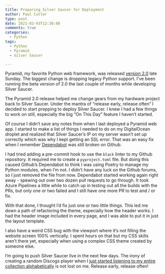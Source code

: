 ```yaml
---
title: Preparing Silver Saucer for Deployment
author: Paul Cutler 
type: post 
date: 2021-03-93T12:30:00 
comments: true
categories:
  - Python
tags:
  - Python
  - Pyramid
  - Silver Saucer

---
```

Pyramid, my favorite Python web framework, was
released [version 2.0](https://docs.pylonsproject.org/projects/pyramid/en/2.0-branch/whatsnew-2.0.html) late Sunday. The
biggest change is dropping legacy Python support. I've been running the beta version of 2.0 the last couple of months
while developing Silver Saucer.

The Pyramid 2.0 release helped me change gears from my hardware project back to Silver Saucer. Under the mantra of
“release early, release often” I decided to start prepping to deploy Silver Saucer. I knew I had a few things to work on
still, especially the big “On This Day” feature I haven’t started.

Of course I didn’t save any notes from when I last deployed a Pyramid web app. I started to make a list of things I
needed to do on my DigitalOcean droplet and realized that Silver Saucer’s IP on my server wasn’t set up correctly which
was why I kept getting an SSL error. That was an easy fix when I remember [Dependabot](https://dependabot.com/) was
still broken on Github.

I had tried adding a pre-commit hook to use the `black` linter to my Github repository. It required me to create
a `pyproject.toml` file. But doing this caused Github’s Dependabot to think I was using Poetry to manage my Python
modules, when I’m not. I didn’t have any luck on the Github forums, so I just removed the file from now. Dependabot
started working again right away - spewing out over two dozen pull requests to go through. It took Azure Pipelines a
little while to catch up in testing out all the builds with the PRs, but only one or two failed and I still have one
more PR to test and / or fix.

With that done, I thought I’d fix just one or two little things. This led me down a path of refactoring the theme,
especially how the header works. I had the header image included in every page, and I was able to put it in just the
layout template.

I also have a weird CSS bug with the viewport where it’s not filling the website screen 100% vertically. I spent hours
on that but my CSS skills aren’t there yet, especially when using a complex CSS theme created by someone else.

I’m going to push Silver Saucer live in the next few days. The irony of creating a random Discogs player when
I [just started listening to my entire collection alphabetically](https://paulcutler.org/posts/2021/02/listening-to-my-record-collection-alphabetically/) is not lost on me. Release early, release often!
